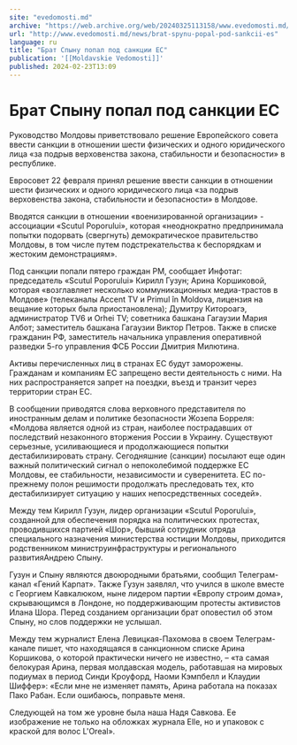 ```yaml
---
site: "evedomosti.md"
archive: "https://web.archive.org/web/20240325113158/www.evedomosti.md/news/brat-spynu-popal-pod-sankcii-es"
url: "http://www.evedomosti.md/news/brat-spynu-popal-pod-sankcii-es"
language: ru
title: "Брат Спыну попал под санкции ЕС"
publication: '[[Moldavskie Vedomosti]]'
published: 2024-02-23T13:09
---
```


# Брат Спыну попал под санкции ЕС

Руководство Молдовы приветствовало решение Европейского совета ввести санкции в отношении шести физических и одного юридического лица «за подрыв верховенства закона, стабильности и безопасности» в республике.

Евросовет 22 февраля принял решение ввести санкции в отношении шести физических и одного юридического лица «за подрыв верховенства закона, стабильности и безопасности» в Молдове.

Вводятся санкции в отношении «военизированной организации» - ассоциации «Scutul Poporului», которая «неоднократно предпринимала попытки подорвать (свергнуть) демократическое правительство Молдовы, в том числе путем подстрекательства к беспорядкам и жестоким демонстрациям».

Под санкции попали пятеро граждан РМ, сообщает Инфотаг: председатель «Scutul Poporului» Кирилл Гузун; Арина Коршиковой, которая «возглавляет несколько коммуникационных медиа-трастов в Молдове» (телеканалы Accent TV и Primul în Moldova, лицензия на вещание которых была приостановлена); Думитру Китороагэ, администратор TV6 и Orhei TV; советника башкана Гагаузии Мария Албот; заместитель башкана Гагаузии Виктор Петров. Также в списке гражданин РФ, заместитель начальника управления оперативной разведки 5-го управления ФСБ России Дмитрия Милютина.

Активы перечисленных лиц в странах ЕС будут заморожены. Гражданам и компаниям ЕС запрещено вести деятельность с ними. На них распространяется запрет на поездки, въезд и транзит через территории стран ЕС.

В сообщении приводятся слова верховного представителя по иностранным делам и политике безопасности Жозепа Борреля: «Молдова является одной из стран, наиболее пострадавших от последствий незаконного вторжения России в Украину. Существуют серьезные, усиливающиеся и продолжающиеся попытки дестабилизировать страну. Сегодняшние (санкции) посылают еще один важный политический сигнал о непоколебимой поддержке ЕС Молдовы, ее стабильности, независимости и суверенитета. ЕС по-прежнему полон решимости продолжать преследовать тех, кто дестабилизирует ситуацию у наших непосредственных соседей».

Между тем Кирилл Гузун, лидер организации «Scutul Poporului», созданной для обеспечения порядка на политических протестах, проводившихся партией «Шор», бывший сотрудник отряда специального назначения министерства юстиции Молдовы, приходится родственником министруинфраструктуры и регионального развитияАндрею Спыну.

Гузун и Спыну являются двоюродными братьями, сообщил Телеграм-канал «Гений Карпат». Также Гузун заявлял, что учился в школе вместе с Георгием Кавкалюком, ныне лидером партии «Европу строим дома», скрывающимся в Лондоне, но поддерживающим протесты активистов Илана Шора. Перед созданием организации брат оповестил об этом Спыну, но слов поддержки не услышал.

Между тем журналист Елена Левицкая-Пахомова в своем Телеграм-канале пишет, что находящаяся в санкционном списке Арина Коршикова, о которой практически ничего не известно, – «та самая белокурая Арина, первая молдавская модель, работавшая на мировых подиумах в период Синди Кроуфорд, Наоми Кэмпбелл и Клаудии Шиффер»: «Если мне не изменяет память, Арина работала на показах Пако Рабан. Если ошибаюсь, поправьте меня.

Следующей на том же уровне была наша Надя Савкова. Ее изображение не только на обложках журнала Elle, но и упаковок с краской для волос L'Oreal».
